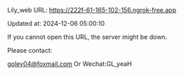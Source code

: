 Lily_web URL: https://222f-61-165-102-156.ngrok-free.app

Updated at: 2024-12-06 05:00:10

If you cannot open this URL, the server might be down.

Please contact: 

goley04@foxmail.com Or Wechat:GL_yeaH